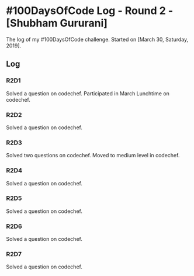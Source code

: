 # #100DaysOfCode Log - Round 2 - [Shubham Gururani]

The log of my #100DaysOfCode challenge. Started on [March 30, Saturday, 2019].

## Log

### R2D1
Solved a question on codechef. Participated in March Lunchtime on codechef.

### R2D2
Solved a question on codechef.

### R2D3
Solved two questions on codechef. Moved to medium level in codechef.

### R2D4
Solved a question on codechef.

### R2D5
Solved a question on codechef.

### R2D6
Solved a question on codechef.

### R2D7
Solved a question on codechef.
